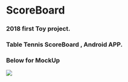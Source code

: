 # ScoreBoard
### 2018 first Toy project.
### Table Tennis ScoreBoard , Android APP. 
### Below for MockUp 
 

![](https://github.com/superbderrick/ScoreBoard/blob/master/images/mockup/simple_mookup.png)
